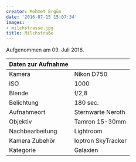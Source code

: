 ```yaml
---
creator: Mehmet Ergün
date: '2016-07-15 15:07:34'
images:
- milchstrasse.jpg
title: Milchstraße
---
```

Aufgenommen am 09. Juli 2016.

| Daten zur Aufnahme | |
| - | - |
| Kamera | Nikon D750 |
| ISO | 1000 |
| Blende | f/2,8 |
| Belichtung | 180 sec. |
| Aufnahmeort | Sternwarte Neroth |
| Objektiv | Tamron 15-30mm |
| Nachbearbeitung | Lightroom |
| Kamera Zubehör | Ioptron SkyTracker |
| Kategorie | Galaxien |
